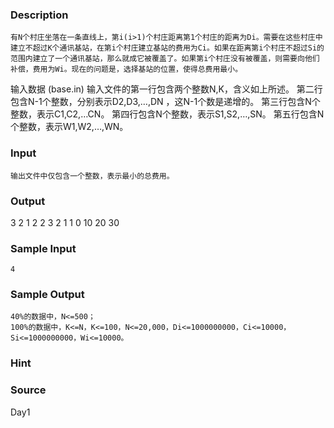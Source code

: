
### Description
	有N个村庄坐落在一条直线上，第i(i>1)个村庄距离第1个村庄的距离为Di。需要在这些村庄中建立不超过K个通讯基站，在第i个村庄建立基站的费用为Ci。如果在距离第i个村庄不超过Si的范围内建立了一个通讯基站，那么就成它被覆盖了。如果第i个村庄没有被覆盖，则需要向他们补偿，费用为Wi。现在的问题是，选择基站的位置，使得总费用最小。
输入数据 (base.in)
	输入文件的第一行包含两个整数N,K，含义如上所述。
	第二行包含N-1个整数，分别表示D2,D3,…,DN ，这N-1个数是递增的。
	第三行包含N个整数，表示C1,C2,…CN。
	第四行包含N个整数，表示S1,S2,…,SN。
	第五行包含N个整数，表示W1,W2,…,WN。

### Input
	输出文件中仅包含一个整数，表示最小的总费用。

### Output
3 2
1 2
2 3 2
1 1 0
10 20 30

### Sample Input
	4

### Sample Output
	40%的数据中，N<=500；
	100%的数据中，K<=N，K<=100，N<=20,000，Di<=1000000000，Ci<=10000，Si<=1000000000，Wi<=10000。

### Hint

### Source
Day1
